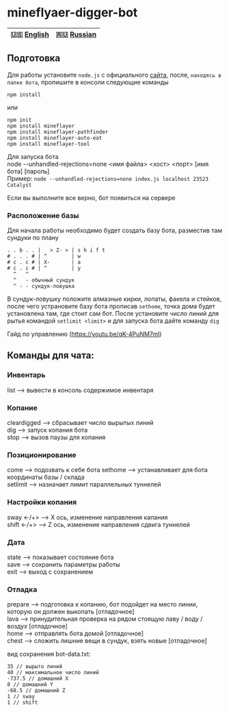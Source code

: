 # mineflyaer-digger-bot
  
| 🇺🇸 [English](./README.md) | 🇷🇺 [Russian](./README_RU.md)|  
|-------------------------|----------------------------|  
  
## Подготовка  
Для работы установите `node.js` с официального [сайта](https://nodejs.org/en/), после, `находясь в папке бота`, пропишите в консоли следующие команды  

`npm install`

или  

`npm init`  
`npm install mineflayer`  
`npm install mineflayer-pathfinder`  
`npm install mineflayer-auto-eat`  
`npm install mineflayer-tool`  
    
Для запуска бота  
node --unhandled-rejections=none <имя файла> <хост> <порт> [имя бота] [пароль]  
Пример: `node --unhandled-rejections=none index.js localhost 23523 Catalyst`  
  
Если вы выполните все верно, бот появиться на сервере  

### Расположение базы 
Для начала работы необходимо будет создать базу бота, разместив там сундуки по плану  
  
```
. . b . . |   > Z- > | s h i f t  
# . . . # | ^        | w  
# c . c # | X-       | a  
# c . c # | ^        | y  
  ^   ^  
  ^   - обычный сундук  
  ^ - - сундук-ловушка  
```  
  
В сундук-ловушку положите алмазные кирки, лопаты, факела и стейков, после чего устрановите базу бота прописав `sethome`, точка дома будет установлена
 там, где стоит сам бот. После установите число линий для рытья командой `setlimit <limit>` и для запуска бота дайте команду `dig`  
  
Гайд по управлению (https://youtu.be/qK-4PuNM7mI)

## Команды для чата:
  
### Инвентарь  
list --> вывести в консоль содержимое инвентаря  
  
### Копание  
cleardigged --> сбрасывает число вырытых линий  
dig --> запуск копания бота  
stop --> вызов паузы для копания  
  
### Позиционирование  
come --> подозвать к себе бота
sethome --> устанавливает для бота координаты базы / склада  
setlimit <limit> --> назначает лимит параллельных туннелей  

### Настройки копания  
sway <-/+> --> X ось, изменение направления капания  
shift <-/+> --> Z ось, изменение направления сдвига туннелей  

### Дата  
state --> показывает состояние бота  
save --> сохранить параметры работы  
exit --> выход с сохранением  
  
### Отладка  
prepare --> подготовка к копанию, бот подойдет на место линии, которую он должен выкопать [отладочное]  
lava --> принудительная проверка на рядом стоящую лаву / воду / воздух [отладочное]  
home --> отправлять бота домой [отладочное]  
chest --> сложить лишние вещи в сундук, взять новые [отладочное]  
  
вид сохранения bot-data.txt:  
```
35 // вырыто линий  
40 // максимальное число линий  
-737.5 // домашний X  
8 // домашний Y  
-68.5 // домашний Z  
1 // sway  
1 // shift  
```

